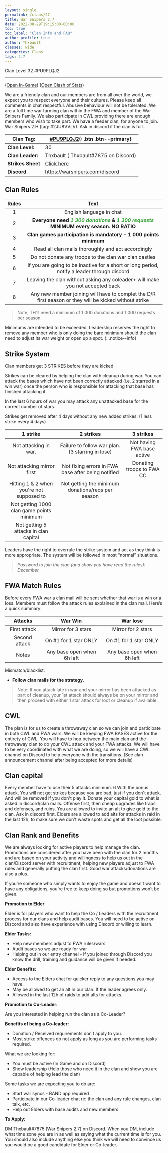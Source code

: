 ```yaml
---
layout: single
permalink: /clans/27
title: War Snipers 2.7
date: 2022-08-29T19:15:00-00:00
toc: true
toc_label: "Clan Info and FAQ"
author_profile: true
author: Thxbault
classes: wide
categories: Clans
tags: 2.7
---
```


Clan Level 32 #PU9PLQJ2

***
([Open In-Game](https://link.clashofclans.com/en?action=OpenClanProfile&tag=PU9PLQJ2)) ([Open Clash of Stats](https://www.clashofstats.com/clans/war-snipers-2.7-PU9PLQJ2/members/))


We are a friendly clan and our members are from all over the world, we expect you to respect everyone and their cultures. Please keep all comments in chat respectful. Abusive behaviour will not be tolerated.
We are a full time war farming clan within the FWA and member of the War Snipers Family.
We also participate in CWL providing there are enough members who wish to take part.
We have a feeder clan, for anyone to join. War Snipers 2.H (tag: #2JU8VVLV). Ask in discord if the clan is full. 

 
 
| **Clan Tag:** | [#PU9PLQJ2](https://link.clashofclans.com/?action=OpenClanProfile&tag=%23PU9PLQJ2){: .btn .btn--primary} |
|--|--|
| **Clan Level:** | 30 |
|**Clan Leader:** | Thxbault ( Thxbault#7875 on Discord) |
|**Strikes Sheet** | [Click here](https://docs.google.com/spreadsheets/d/e/2PACX-1vSIsiL2hsOsM0O9RbDZBpo8qEaiPSvRzuqoPdpz2VHmLzZ5YOaroQ9ka9ZAyNQaMGoKuZ798s-o88FY/pubhtml) |
|**Discord** |   <https://warsnipers.com/discord> |

## Clan Rules

| Rules |                                                  Text                                                  |
|:-----:|:------------------------------------------------------------------------------------------------------:|
|   1   |                                        English language in chat                                        |
|   2   |            **Everyone need <span style="color:#3fa63f; font-style:italic">1 300 donations</span> & <span style="color:#3fa63f; font-style:italic">1 300 requests</span> MINIMUM every season. NO RATIO**           |
|   3   |                    **Clan games participation is mandatory - 1 000 points minimum**                    |
|   4   |                           Read all clan mails thoroughly and act accordingly                           |
|   5   |                          Do not donate any troops to the clan war clan castles                         |
|   6   |       If you are going to be inactive for a short or long period, notify a leader through discord      |
|   7   |              Leaving the clan without asking any coleader+ will make you not accepted back             |
|   8   | Any new member joining will have to complet the D/R first season or they will be kicked without strike |

> Note, TH11 need a minimum of 1 000 donations and 1 000 requests per season.

Minimums are intended to be exceeded, Leadership reserves the right to remove any member who is only doing the bare minimum should the clan need to adjust its war weight or open up a spot.
{: .notice--info}


## Strike System

Clan members get 3 STRIKES before they are kicked

Strikes can be cleared by helping the clan with cleanup during war. You can attack the bases which have not been correctly attacked (i.e. 2 starred in a win war) once the person who is responsible for attacking that base has finished attacking it.

In the last 6 hours of war you may attack any unattacked base for the correct number of stars.

Strikes get removed after 4 days without any new added strikes. (1 less strike every 4 days)


|                  1 strike                 |                      2 strikes                     |          3 strikes         |
|:-----------------------------------------:|:--------------------------------------------------:|:--------------------------:|
|           Not attacking in war.           |  Failure to follow war plan. (3 starring in lose)  | Not having FWA base active |
|         Not attacking mirror first        | Not fixing errors in FWA base after being notified |  Donating troops to FWA CC |
| Hitting 1 & 2 when you're not supposed to |  Not getting the minimum donations/reqs per season |                            |
| Not getting 1000 clan game points minimum |                                                    |                            |
|   Not getting 5 attacks in clan capital   |                                                    |                            |

    
    
Leaders have the right to overrule the strike system and act as they think is more appropriate. The system will be followed in most “normal” situations.

> *Password to join the clan (and show you have read the rules): December.*



## FWA Match Rules

Before every FWA war a clan mail will be sent whether that war is a win or a loss. Members must follow the attack rules explained in the clan mail. Here’s a quick summary:

|    Attacks    |           War Win          |          War lose          |
|:-------------:|:--------------------------:|:--------------------------:|
|  First attack |     Mirror for 3 stars     |     Mirror for 2 stars     |
| Second attack |    On #1 for 1 star ONLY   |    On #1 for 1 star ONLY   |
|     Notes     | Any base open when 6h left | Any base open when 6h left |

Mismatch/blacklist:

-   **Follow clan mails for the strategy.**

> Note: If you attack late in war and your mirror has been attacked as part of cleanup, your 1st attack should always be on your mirror and then proceed with either 1 star attack for loot or cleanup if available.

## CWL

The plan is for us to create a throwaway clan so we can join and participate in both CWL and FWA wars.  We will be keeping FWA BASES active for the entirety of CWL. You will have to hop between the main clan and the throwaway clan to do your CWL attack and your FWA attacks. We will have to be very coordinated with what we are doing, so we will have a CWL channel on Discord to help everyone with the transitions. (See clan announcement channel after being accepted for more details)

## Clan capital

Every member have to use their 5 attacks minimum. 6 With the bonus attack. You will not get strikes because you are bad, just if you don't attack. And will be removed if you don't play it.
Donate your capital gold to what is asked in discord/clan mails. Offense first, then cheap upgrades like traps and defenses, and ruins. 
You are allowed to invite an alt to give gold to the clan. Ask in discord first. 
Elders are allowed to add alts for attacks in raid in the last 12h, to make sure we don't waste spots and get all the loot possible. 

## Clan Rank and Benefits

We are always looking for active players to help manage the clan.
Promotions are considered after you have been with the clan for 2 months and are based on your activity and willingness to help us out in the clan/Discord server with recruitment, helping new players adjust to FWA rules and generally putting the clan first. Good war attacks/donations are also a plus.

If you’re someone who simply wants to enjoy the game and doesn’t want to have any obligations, you’re free to keep doing so but promotions won’t be given.

**Promotion to Elder**

Elder is for players who want to help the Co / Leaders with the recruitment process for our clans and help audit bases. You will need to be active on Discord and also have experience with using Discord or willing to learn.

**Elder Tasks:**

-   Help new members adjust to FWA rules/wars
-   Audit bases so we are ready for war
-   Helping out in our entry channel - If you joined through Discord you know the drill, training and guidance will be given if needed.


**Elder Benefits:**

-   Access to the Elders chat for quicker reply to any questions you may have.
-   May be allowed to get an alt in our clan. If the leader agrees only.
-   Allowed in the last 12h of raids to add alts for attacks.

**Promotion to Co-Leader:**

Are you interested in helping run the clan as a Co-Leader?


**Benefits of being a Co-leader:**

-   Donation / Received requirements don’t apply to you.
-   Most strike offences do not apply as long as you are performing tasks required.

What we are looking for:

-   You must be active (In Game and on Discord)
-   Show leadership (Help those who need it in the clan and show you are capable of helping lead the clan)


Some tasks we are expecting you to do are:

-   Start war syncs - BAND app required
-   Participate in our Co-leader chat re: the clan and any rule changes, clan talk, etc.
-   Help out Elders with base audits and new members

**To Apply:**

DM Thxbault#7875 (War Snipers 2.7) on Discord. When you DM, include what time zone you are in as well as saying what the current time is for you. You should also include anything else you think we will need to convince us you would be a good candidate for Elder or Co-leader.
